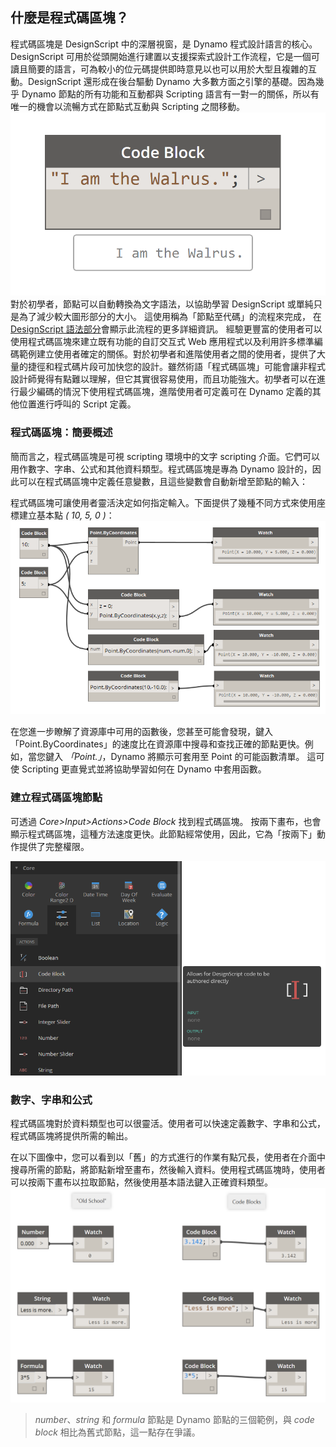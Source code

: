 

## 什麼是程式碼區塊？

程式碼區塊是 DesignScript 中的深層視窗，是 Dynamo 程式設計語言的核心。DesignScript 可用於從頭開始進行建置以支援探索式設計工作流程，它是一個可讀且簡要的語言，可為較小的位元碼提供即時意見以也可以用於大型且複雜的互動。DesignScript 還形成在後台驅動 Dynamo 大多數方面之引擎的基礎。因為幾乎 Dynamo 節點的所有功能和互動都與 Scripting 語言有一對一的關係，所以有唯一的機會以流暢方式在節點式互動與 Scripting 之間移動。![程式碼區塊簡介](images/7-1/daisy.png) 對於初學者，節點可以自動轉換為文字語法，以協助學習 DesignScript 或單純只是為了減少較大圖形部分的大小。 這使用稱為「節點至代碼」的流程來完成， 在 [DesignScript 語法部分](7-2_Design-Script-syntax.md)會顯示此流程的更多詳細資訊。 經驗更豐富的使用者可以使用程式碼區塊來建立既有功能的自訂交互式 Web 應用程式以及利用許多標準編碼範例建立使用者確定的關係。對於初學者和進階使用者之間的使用者，提供了大量的捷徑和程式碼片段可加快您的設計。雖然術語「程式碼區塊」可能會讓非程式設計師覺得有點難以理解，但它其實很容易使用，而且功能強大。初學者可以在進行最少編碼的情況下使用程式碼區塊，進階使用者可定義可在 Dynamo 定義的其他位置進行呼叫的 Script 定義。

### 程式碼區塊：簡要概述

簡而言之，程式碼區塊是可視 scripting 環境中的文字 scripting 介面。它們可以用作數字、字串、公式和其他資料類型。程式碼區塊是專為 Dynamo 設計的，因此可以在程式碼區塊中定義任意變數，且這些變數會自動新增至節點的輸入：

程式碼區塊可讓使用者靈活決定如何指定輸入。下面提供了幾種不同方式來使用座標建立基本點 *( 10, 5, 0 )*：![靈活性](images/7-2/flexibility.png)

在您進一步瞭解了資源庫中可用的函數後，您甚至可能會發現，鍵入「Point.ByCoordinates」的速度比在資源庫中搜尋和查找正確的節點更快。例如，當您鍵入 *「Point.」*，Dynamo 將顯示可套用至 Point 的可能函數清單。 這可使 Scripting 更直覺式並將協助學習如何在 Dynamo 中套用函數。

### 建立程式碼區塊節點

可透過 *Core>Input>Actions>Code Block* 找到程式碼區塊。 按兩下畫布，也會顯示程式碼區塊，這種方法速度更快。此節點經常使用，因此，它為「按兩下」動作提供了完整權限。

![程式碼區塊簡介](images/7-1/uicb.png)

### 數字、字串和公式

程式碼區塊對於資料類型也可以很靈活。使用者可以快速定義數字、字串和公式，程式碼區塊將提供所需的輸出。

在以下圖像中，您可以看到以「舊」的方式進行的作業有點冗長，使用者在介面中搜尋所需的節點，將節點新增至畫布，然後輸入資料。使用程式碼區塊時，使用者可以按兩下畫布以拉取節點，然後使用基本語法鍵入正確資料類型。![舊型節點](images/7-3/obsolete01.png)

> *number*、*string* 和 *formula* 節點是 Dynamo 節點的三個範例，與 *code block* 相比為舊式節點，這一點存在爭議。

